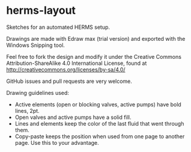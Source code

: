 herms-layout
============

Sketches for an automated HERMS setup.

Drawings are made with Edraw max (trial version) and exported with the Windows Snipping tool.

Feel free to fork the design and modify it under the Creative Commons Attribution-ShareAlike 4.0 International License, found at http://creativecommons.org/licenses/by-sa/4.0/

GitHub issues and pull requests are very welcome.


Drawing guidelines used:

* Active elements (open or blocking valves, active pumps) have bold lines, 2pt. 
* Open valves and active pumps have a solid fill.
* Lines and elements keep the color of the last fluid that went through them.
* Copy-paste keeps the position when used from one page to another page. Use this to your advantage.

